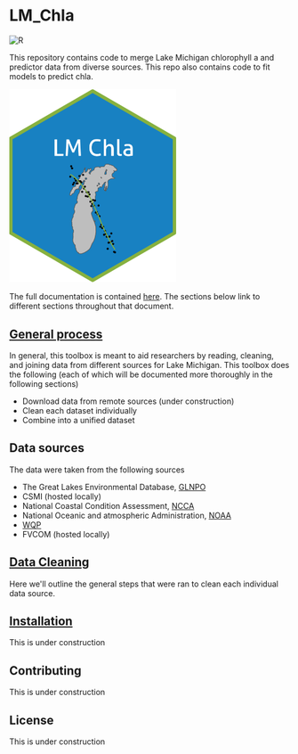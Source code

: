 # LM_Chla
![R](https://img.shields.io/badge/r-%23276DC3.svg?style=for-the-badge&logo=r&logoColor=white)

This repository contains code to merge Lake Michigan chlorophyll a and predictor data from diverse sources. This repo also contains code to fit models to predict chla.


<img src="docs/figsTables/logo.png" alt="Lake Michigan with sampled locations represented as points" width="300"/>

The full documentation is contained [here](docs/UserInfo.md). The sections below link to different sections throughout that document.


## [General process](docs/useNdesign.md)
In general, this toolbox is meant to aid researchers by reading, cleaning, and joining data from different sources for Lake Michigan. This toolbox does the following (each of which will be documented more thoroughly in the following sections)

- Download data from remote sources (under construction)
- Clean each dataset individually
- Combine into a unified dataset

## Data sources
The data were taken from the following sources

- The Great Lakes Environmental Database, [GLNPO](https://cdx.epmeea.gov/)
- CSMI (hosted locally)
- National Coastal Condition Assessment, [NCCA](https://www.epa.gov/national-aquatic-resource-surveys/ncca)
- National Oceanic and atmospheric Administration, [NOAA](https://www.noaa.gov/)
- [WQP](https://www.waterqualitydata.us/)
- FVCOM (hosted locally)

## [Data Cleaning](docs/dataCleaning.md)
Here we'll outline the general steps that were ran to clean each individual data source. 

## [Installation](docs/useNdesign.md)
This is under construction


## Contributing
This is under construction

## License
This is under construction


